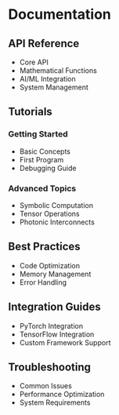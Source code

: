 # Documentation

## API Reference
- Core API
- Mathematical Functions
- AI/ML Integration
- System Management

## Tutorials
### Getting Started
- Basic Concepts
- First Program
- Debugging Guide

### Advanced Topics
- Symbolic Computation
- Tensor Operations
- Photonic Interconnects

## Best Practices
- Code Optimization
- Memory Management
- Error Handling

## Integration Guides
- PyTorch Integration
- TensorFlow Integration
- Custom Framework Support

## Troubleshooting
- Common Issues
- Performance Optimization
- System Requirements 